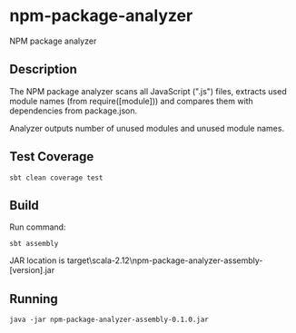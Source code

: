 # npm-package-analyzer
NPM package analyzer

## Description
The NPM package analyzer scans all JavaScript (".js") files, 
extracts used module names (from require([module])) and
compares them with dependencies from package.json.

Analyzer outputs number of unused modules and unused module
names. 


## Test Coverage
```
sbt clean coverage test
```

## Build
Run command:
```
sbt assembly
```
JAR location is target\scala-2.12\npm-package-analyzer-assembly-[version].jar

## Running

```
java -jar npm-package-analyzer-assembly-0.1.0.jar
```

